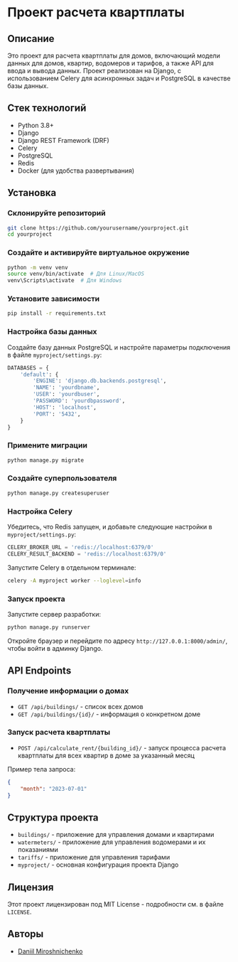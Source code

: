 # Проект расчета квартплаты

## Описание

Это проект для расчета квартплаты для домов, включающий модели данных для домов, квартир, водомеров и тарифов, а также API для ввода и вывода данных. Проект реализован на Django, с использованием Celery для асинхронных задач и PostgreSQL в качестве базы данных.

## Стек технологий

- Python 3.8+
- Django
- Django REST Framework (DRF)
- Celery
- PostgreSQL
- Redis
- Docker (для удобства развертывания)

## Установка

### Склонируйте репозиторий

```sh
git clone https://github.com/yourusername/yourproject.git
cd yourproject
```

### Создайте и активируйте виртуальное окружение

```sh
python -m venv venv
source venv/bin/activate  # Для Linux/MacOS
venv\Scripts\activate  # Для Windows
```

### Установите зависимости

```sh
pip install -r requirements.txt
```

### Настройка базы данных

Создайте базу данных PostgreSQL и настройте параметры подключения в файле `myproject/settings.py`:

```python
DATABASES = {
    'default': {
        'ENGINE': 'django.db.backends.postgresql',
        'NAME': 'yourdbname',
        'USER': 'yourdbuser',
        'PASSWORD': 'yourdbpassword',
        'HOST': 'localhost',
        'PORT': '5432',
    }
}
```

### Примените миграции

```sh
python manage.py migrate
```

### Создайте суперпользователя

```sh
python manage.py createsuperuser
```

### Настройка Celery

Убедитесь, что Redis запущен, и добавьте следующие настройки в `myproject/settings.py`:

```python
CELERY_BROKER_URL = 'redis://localhost:6379/0'
CELERY_RESULT_BACKEND = 'redis://localhost:6379/0'
```

Запустите Celery в отдельном терминале:

```sh
celery -A myproject worker --loglevel=info
```

### Запуск проекта

Запустите сервер разработки:

```sh
python manage.py runserver
```

Откройте браузер и перейдите по адресу `http://127.0.0.1:8000/admin/`, чтобы войти в админку Django.

## API Endpoints

### Получение информации о домах

- `GET /api/buildings/` - список всех домов
- `GET /api/buildings/{id}/` - информация о конкретном доме

### Запуск расчета квартплаты

- `POST /api/calculate_rent/{building_id}/` - запуск процесса расчета квартплаты для всех квартир в доме за указанный месяц

Пример тела запроса:

```json
{
    "month": "2023-07-01"
}
```

## Структура проекта

- `buildings/` - приложение для управления домами и квартирами
- `watermeters/` - приложение для управления водомерами и их показаниями
- `tariffs/` - приложение для управления тарифами
- `myproject/` - основная конфигурация проекта Django

## Лицензия

Этот проект лицензирован под MIT License - подробности см. в файле `LICENSE`.

## Авторы

- [Daniil Miroshnichenko]([https://github.com/yourusername](https://github.com/daniilmir3105))

```
